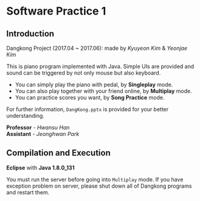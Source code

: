 # Software Practice 1

## Introduction
Dangkong Project (2017.04 ~ 2017.06): made by *Kyuyeon Kim* & *Yeonjae Kim*

This is piano program implemented with Java. Simple UIs are provided and sound can be triggered by not only mouse but also keyboard.
- You can simply play the piano with pedal, by **Singleplay** mode.
- You can also play together with your friend online, by **Multiplay** mode.
- You can practice scores you want, by **Song Practice** mode.

For further information, `DangKong.pptx` is provided for your better understanding.

**Professor** - *Hwansu Han*<br>
**Assistant** - *Jeonghwan Park*

## Compilation and Execution
**Eclipse** with **Java 1.8.0_131**<br>

You must run the server before going into `Multiplay` mode. If you have exception problem on server, please shut down all of Dangkong programs and restart them.
